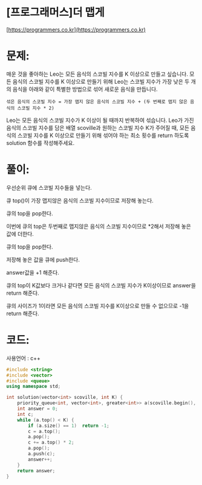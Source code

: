 # [프로그래머스]더 맵게

[https://programmers.co.kr](https://programmers.co.kr)

# 문제:

매운 것을 좋아하는 Leo는 모든 음식의 스코빌 지수를 K 이상으로 만들고 싶습니다. 모든 음식의 스코빌 지수를 K 이상으로 만들기 위해 Leo는 스코빌 지수가 가장 낮은 두 개의 음식을 아래와 같이 특별한 방법으로 섞어 새로운 음식을 만듭니다.



```
섞은 음식의 스코빌 지수 = 가장 맵지 않은 음식의 스코빌 지수 + (두 번째로 맵지 않은 음식의 스코빌 지수 * 2)
```



Leo는 모든 음식의 스코빌 지수가 K 이상이 될 때까지 반복하여 섞습니다.
 Leo가 가진 음식의 스코빌 지수를 담은 배열 scoville과 원하는 스코빌 지수 K가 주어질 때, 모든 음식의 스코빌 지수를 K 이상으로 만들기 위해 섞어야 하는 최소 횟수를 return 하도록 solution 함수를 작성해주세요.



# 풀이:

우선순위 큐에 스코빌 지수들을 넣는다.

큐 top()이 가장 맵지않은 음식의 스코빌 지수이므로 저장해 놓는다.

큐의 top을 pop한다.

이번에 큐의 top은 두번째로 맵지않은 음식의 스코빌 지수이므로 *2해서 저장해 놓은 값에 더한다.

큐의 top을 pop한다.

저장해 놓은 값을 큐에 push한다.

answer값을 +1 해준다.

큐의 top이 K값보다 크거나 같다면 모든 음식의 스코빌 지수가 K이상이므로 answer을 return 해준다.

큐의 사이즈가 1이라면 모든 음식의 스코빌 지수를 K이상으로 만들 수 없으므로 -1을 return 해준다.



# **코드:**

사용언어 : c++
```c++
#include <string>
#include <vector>
#include <queue>
using namespace std;

int solution(vector<int> scoville, int K) {
  	priority_queue<int, vector<int>, greater<int>> a(scoville.begin(), scoville.end());
	int answer = 0;
	int c;
	while (a.top() < K) {
		if (a.size() == 1)	return -1;
		c = a.top();
		a.pop();
		c += a.top() * 2;
		a.pop();
		a.push(c);
		answer++;
	}
    return answer;
}
```

